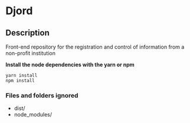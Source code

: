 # Djord

## Description
Front-end repository for the registration and control of information from a non-profit institution

**Install the node dependencies with the yarn or npm**
``` 
yarn install
npm install
```


### Files and folders ignored
- dist/
- node_modules/

